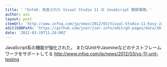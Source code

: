 ```yaml
---
title: '『InfoQ: 改良された Visual Studio 11 の JavaScript 開発環境』'
author: azu
layout: post
itemUrl: 'http://www.infoq.com/jp/news/2012/03/Visual-Studio-11-Easy-JavaScript'
editJSONPath: 'https://github.com/jser/jser.info/edit/gh-pages/data/2012/03/index.json'
date: '2012-03-19T11:20:00Z'
---
```

JavaScript系の機能が強化された。
またQUnitやJasmineなどのテストフレームワークをサポートしてる
http://www.infoq.com/jp/news/2012/03/vs-11-unit-testing
